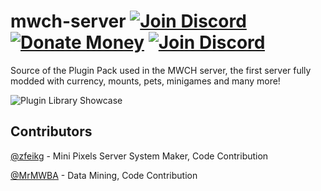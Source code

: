 # mwch-server [![Join Discord](https://img.shields.io/github/downloads/MWH-json/mwch-server/latest/total.svg)](https://github.com/MWH-json/mwch-server/releases) [![Donate Money](https://img.shields.io/badge/paypal-donate-blue.svg)](https://www.paypal.me/MWConstructoresHisp) [![Join Discord](https://img.shields.io/badge/discord-join-blue.svg)](https://discord.gg/TyWjqZ9)

Source of the Plugin Pack used in the MWCH server, the first server fully modded with currency, mounts, pets, minigames and many more!

![Plugin Library Showcase](https://preview.ibb.co/iiTmT8/advancedlikethis.png)
 
 ## Contributors
 
 [@zfeikg](https://github.com/zfeikg) - Mini Pixels Server System Maker, Code Contribution
 
 [@MrMWBA](https://github.com/MrMWBA) - Data Mining, Code Contribution
